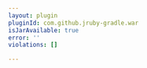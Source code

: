 ```yaml
---
layout: plugin
pluginId: com.github.jruby-gradle.war
isJarAvailable: true
error: ''
violations: []

---
```

